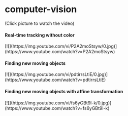 # computer-vision

<html>
<body>
<p> (Click picture to watch the video) </p>
<h4>Real-time tracking without color</h4>
[![](https://img.youtube.com/vi/P2A2moStsyw/0.jpg)](https://www.youtube.com/watch?v=P2A2moStsyw)

<h4>Finding new moving objects</h4>
[![](https://img.youtube.com/vi/pdtirrsLtiE/0.jpg)](https://www.youtube.com/watch?v=pdtirrsLtiE)

<h4>Finding new moving objects with affine transformation</h4>
[![](https://img.youtube.com/vi/fs6yGBt9l-k/0.jpg)](https://www.youtube.com/watch?v=fs6yGBt9l-k)

</body>
</html>
